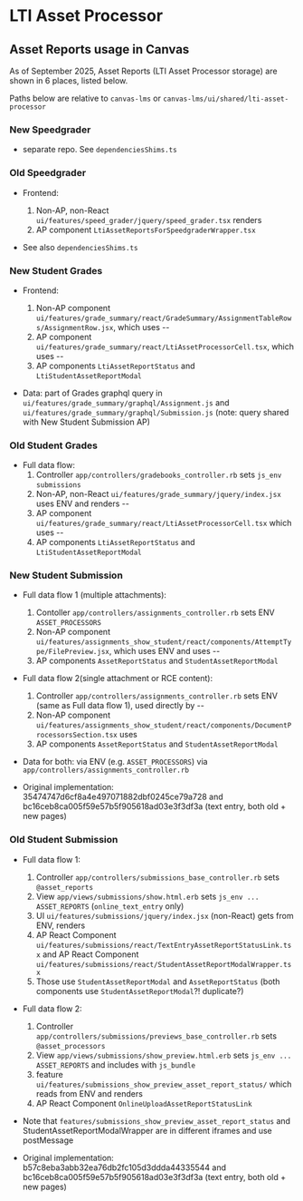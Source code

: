 # LTI Asset Processor

## Asset Reports usage in Canvas
As of September 2025, Asset Reports (LTI Asset Processor storage) are shown in 6 places, listed below.

Paths below are relative to `canvas-lms` or `canvas-lms/ui/shared/lti-asset-processor`

### New Speedgrader
* separate repo. See `dependenciesShims.ts`

### Old Speedgrader
* Frontend:
  1. Non-AP, non-React `ui/features/speed_grader/jquery/speed_grader.tsx` renders
  2. AP component `LtiAssetReportsForSpeedgraderWrapper.tsx`

* See also `dependenciesShims.ts`

### New Student Grades
* Frontend:
  1. Non-AP component `ui/features/grade_summary/react/GradeSummary/AssignmentTableRows/AssignmentRow.jsx`, which uses --
  2. AP component `ui/features/grade_summary/react/LtiAssetProcessorCell.tsx`, which uses --
  3. AP components `LtiAssetReportStatus` and `LtiStudentAssetReportModal`

* Data: part of Grades graphql query in
  `ui/features/grade_summary/graphql/Assignment.js` and
  `ui/features/grade_summary/graphql/Submission.js` (note: query shared with
  New Student Submission AP)

### Old Student Grades
* Full data flow:
  1. Controller `app/controllers/gradebooks_controller.rb` sets `js_env` `submissions`
  2. Non-AP, non-React `ui/features/grade_summary/jquery/index.jsx` uses ENV and renders --
  3. AP component `ui/features/grade_summary/react/LtiAssetProcessorCell.tsx` which uses --
  4. AP components `LtiAssetReportStatus` and `LtiStudentAssetReportModal`

### New Student Submission
* Full data flow 1 (multiple attachments):
  1. Contoller `app/controllers/assignments_controller.rb` sets ENV `ASSET_PROCESSORS`
  2. Non-AP component `ui/features/assignments_show_student/react/components/AttemptType/FilePreview.jsx`, which uses ENV and uses --
  3. AP components `AssetReportStatus` and `StudentAssetReportModal`

* Full data flow 2(single attachment or RCE content):
  1. Controller `app/controllers/assignments_controller.rb` sets ENV (same as Full data flow 1), used directly by --
  2. Non-AP component `ui/features/assignments_show_student/react/components/DocumentProcessorsSection.tsx` uses
  3. AP components `AssetReportStatus` and `StudentAssetReportModal`

* Data for both: via ENV (e.g. `ASSET_PROCESSORS`) via `app/controllers/assignments_controller.rb`

* Original implementation:
  35474747d6cf8a4e497071882dbf0245ce79a728
  and
  bc16ceb8ca005f59e57b5f905618ad03e3f3df3a (text entry, both old + new pages)


### Old Student Submission
* Full data flow 1:
  1. Controller `app/controllers/submissions_base_controller.rb` sets `@asset_reports`
  2. View `app/views/submissions/show.html.erb` sets `js_env ... ASSET_REPORTS` (`online_text_entry` only)
  3. UI `ui/features/submissions/jquery/index.jsx` (non-React) gets from ENV, renders
  4. AP React Component `ui/features/submissions/react/TextEntryAssetReportStatusLink.tsx` and
     AP React Component `ui/features/submissions/react/StudentAssetReportModalWrapper.tsx`
  5. Those use `StudentAssetReportModal` and `AssetReportStatus` (both components use `StudentAssetReportModal`?! duplicate?)

* Full data flow 2:
  1. Controller `app/controllers/submissions/previews_base_controller.rb` sets `@asset_processors`
  2. View `app/views/submissions/show_preview.html.erb` sets `js_env ... ASSET_REPORTS` and includes with `js_bundle`
  3. feature `ui/features/submissions_show_preview_asset_report_status/` which reads from ENV and renders
  4. AP React Component `OnlineUploadAssetReportStatusLink`

* Note that `features/submissions_show_preview_asset_report_status` and
  StudentAssetReportModalWrapper are in different iframes and use postMessage

* Original implementation:
  b57c8eba3abb32ea76db2fc105d3ddda44335544
  and
  bc16ceb8ca005f59e57b5f905618ad03e3f3df3a (text entry, both old + new pages)


